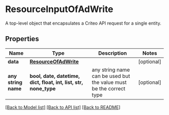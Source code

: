 # ResourceInputOfAdWrite

A top-level object that encapsulates a Criteo API request for a single entity.

## Properties
Name | Type | Description | Notes
------------ | ------------- | ------------- | -------------
**data** | [**ResourceOfAdWrite**](ResourceOfAdWrite.md) |  | [optional] 
**any string name** | **bool, date, datetime, dict, float, int, list, str, none_type** | any string name can be used but the value must be the correct type | [optional]

[[Back to Model list]](../README.md#documentation-for-models) [[Back to API list]](../README.md#documentation-for-api-endpoints) [[Back to README]](../README.md)


